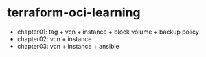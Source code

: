# terraform-oci-learning

- chapter01: tag + vcn + instance + block volume + backup policy
- chapter02: vcn + instance
- chapter03: vcn + instance + ansible
